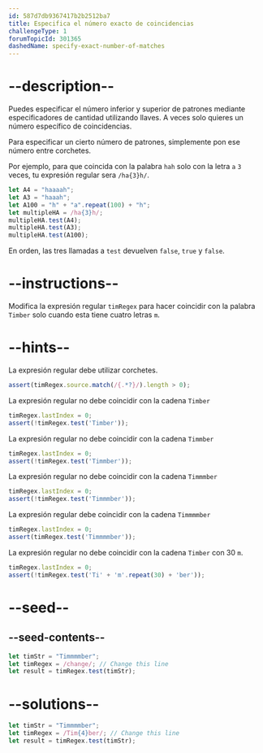 ```yaml
---
id: 587d7db9367417b2b2512ba7
title: Especifica el número exacto de coincidencias
challengeType: 1
forumTopicId: 301365
dashedName: specify-exact-number-of-matches
---
```


# --description--

Puedes especificar el número inferior y superior de patrones mediante especificadores de cantidad utilizando llaves. A veces solo quieres un número específico de coincidencias.

Para especificar un cierto número de patrones, simplemente pon ese número entre corchetes.

Por ejemplo, para que coincida con la palabra `hah` solo con la letra `a` `3` veces, tu expresión regular sera `/ha{3}h/`.

```js
let A4 = "haaaah";
let A3 = "haaah";
let A100 = "h" + "a".repeat(100) + "h";
let multipleHA = /ha{3}h/;
multipleHA.test(A4);
multipleHA.test(A3);
multipleHA.test(A100);
```

En orden, las tres llamadas a `test` devuelven `false`, `true` y `false`.

# --instructions--

Modifica la expresión regular `timRegex` para hacer coincidir con la palabra `Timber` solo cuando esta tiene cuatro letras `m`.

# --hints--

La expresión regular debe utilizar corchetes.

```js
assert(timRegex.source.match(/{.*?}/).length > 0);
```

La expresión regular no debe coincidir con la cadena `Timber`

```js
timRegex.lastIndex = 0;
assert(!timRegex.test('Timber'));
```

La expresión regular no debe coincidir con la cadena `Timmber`

```js
timRegex.lastIndex = 0;
assert(!timRegex.test('Timmber'));
```

La expresión regular no debe coincidir con la cadena `Timmmber`

```js
timRegex.lastIndex = 0;
assert(!timRegex.test('Timmmber'));
```

La expresión regular debe coincidir con la cadena `Timmmmber`

```js
timRegex.lastIndex = 0;
assert(timRegex.test('Timmmmber'));
```

La expresión regular no debe coincidir con la cadena `Timber` con 30 `m`.

```js
timRegex.lastIndex = 0;
assert(!timRegex.test('Ti' + 'm'.repeat(30) + 'ber'));
```

# --seed--

## --seed-contents--

```js
let timStr = "Timmmmber";
let timRegex = /change/; // Change this line
let result = timRegex.test(timStr);
```

# --solutions--

```js
let timStr = "Timmmmber";
let timRegex = /Tim{4}ber/; // Change this line
let result = timRegex.test(timStr);
```
